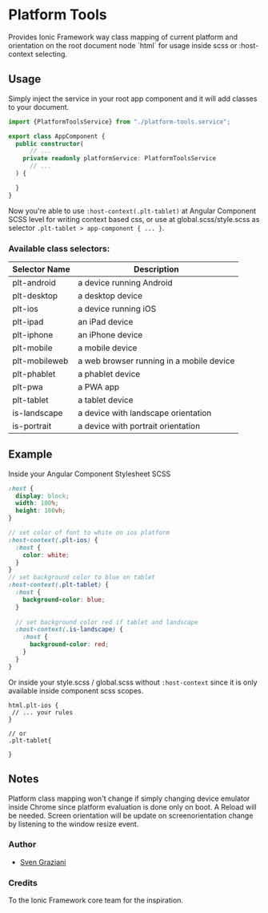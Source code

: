 # Platform Tools

Provides Ionic Framework way class mapping of current platform and orientation on the root document node ´html´ for usage inside scss or :host-context selecting.

## Usage
Simply inject the service in your root app component and it will add classes to your document.
```typescript
import {PlatformToolsService} from "./platform-tools.service";

export class AppComponent {
  public constructor(
      // ... 
    private readonly platformService: PlatformToolsService
      // ... 
  ) {

  }
}

```
Now you're able to use `:host-context(.plt-tablet)` at Angular Component SCSS level for writing context based css,
or use at global.scss/style.scss as selector `.plt-tablet > app-component { ... }`.

### Available class selectors:
| Selector Name | Description                              |
|---------------|------------------------------------------|
| plt-android       | a device running Android                 |
| plt-desktop       | a desktop device                         |
| plt-ios           | a device running iOS                     |
| plt-ipad          | an iPad device                           |
| plt-iphone        | an iPhone device                         |
| plt-mobile        | a mobile device                          |
| plt-mobileweb     | a web browser running in a mobile device |
| plt-phablet       | a phablet device                         |
| plt-pwa           | a PWA app                                |
| plt-tablet        | a tablet device                          |
| is-landscape        | a device with landscape orientation                          |
| is-portrait        | a device  with portrait orientation                        |


## Example
Inside your Angular Component Stylesheet SCSS
```scss
:host {
  display: block;
  width: 100%;
  height: 100vh;
}

// set color of font to white on ios platform
:host-context(.plt-ios) {
  :host {
    color: white;
  }
}
// set background color to blue on tablet
:host-context(.plt-tablet) {
  :host {
    background-color: blue;
  }
  
  // set background color red if tablet and landscape
  :host-context(.is-landscape) {
    :host {
      background-color: red;
    }
  }
}


```
Or inside your style.scss / global.scss without `:host-context` since it is only
available inside component scss scopes.
```
html.plt-ios {
 // ... your rules
}

// or
.plt-tablet{

}
```
## Notes
Platform class mapping won't change if simply changing device emulator inside Chrome since platform evaluation is done only on boot. A Reload will be needed. Screen orientation will be update on screenorientation change by listening to the window resize event.

### Author
* [Sven Graziani](SGraziani@anexia-it.com)

### Credits
To the Ionic Framework core team for the inspiration.
